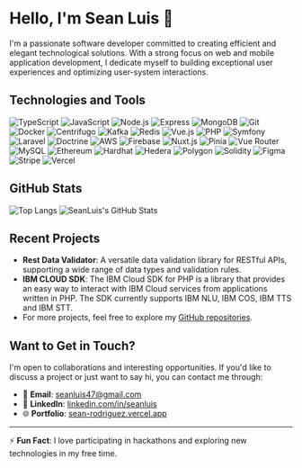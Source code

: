 # Hello, I'm Sean Luis 👋

I'm a passionate software developer committed to creating efficient and elegant technological solutions. With a strong focus on web and mobile application development, I dedicate myself to building exceptional user experiences and optimizing user-system interactions.

## Technologies and Tools

![TypeScript](https://img.shields.io/badge/-TypeScript-3178C6?style=flat-square&logo=typescript&logoColor=white)
![JavaScript](https://img.shields.io/badge/-JavaScript-F7DF1E?style=flat-square&logo=javascript&logoColor=black)
![Node.js](https://img.shields.io/badge/-Node.js-339933?style=flat-square&logo=nodedotjs&logoColor=white)
![Express](https://img.shields.io/badge/-Express-000000?style=flat-square&logo=express&logoColor=white)
![MongoDB](https://img.shields.io/badge/-MongoDB-47A248?style=flat-square&logo=mongodb&logoColor=white)
![Git](https://img.shields.io/badge/-Git-F05032?style=flat-square&logo=git&logoColor=white)
![Docker](https://img.shields.io/badge/-Docker-2496ED?style=flat-square&logo=docker&logoColor=white)
![Centrifugo](https://img.shields.io/badge/-Centrifugo-FF5E00?style=flat-square&logo=Centrifugo&logoColor=white)
![Kafka](https://img.shields.io/badge/-Kafka-231F20?style=flat-square&logo=apache-kafka&logoColor=white)
![Redis](https://img.shields.io/badge/-Redis-DC382D?style=flat-square&logo=redis&logoColor=white)
![Vue.js](https://img.shields.io/badge/-Vue.js-4FC08D?style=flat-square&logo=vue.js&logoColor=white)
![PHP](https://img.shields.io/badge/-PHP-777BB4?style=flat-square&logo=php&logoColor=white)
![Symfony](https://img.shields.io/badge/-Symfony-000000?style=flat-square&logo=symfony&logoColor=white)
![Laravel](https://img.shields.io/badge/-Laravel-FF2D20?style=flat-square&logo=laravel&logoColor=white)
![Doctrine](https://img.shields.io/badge/-Doctrine-ffa500?style=flat-square&logo=doctrine&logoColor=white)
![AWS](https://img.shields.io/badge/-AWS-232F3E?style=flat-square&logo=amazon-aws&logoColor=white)
![Firebase](https://img.shields.io/badge/-Firebase-FFCA28?style=flat-square&logo=firebase&logoColor=black)
![Nuxt.js](https://img.shields.io/badge/-Nuxt.js-00DC82?style=flat-square&logo=nuxt.js&logoColor=white)
![Pinia](https://img.shields.io/badge/-Pinia-42b883?style=flat-square&logo=pinia&logoColor=white)
![Vue Router](https://img.shields.io/badge/-Vue%20Router-42b883?style=flat-square&logo=vue.js&logoColor=white)
![MySQL](https://img.shields.io/badge/-MySQL-4479A1?style=flat-square&logo=mysql&logoColor=white)
![Ethereum](https://img.shields.io/badge/-Ethereum-3C3C3D?style=flat-square&logo=ethereum&logoColor=white)
![Hardhat](https://img.shields.io/badge/-Hardhat-FFDB1C?style=flat-square&logo=hardhat&logoColor=black)
![Hedera](https://img.shields.io/badge/-Hedera-000000?style=flat-square&logo=hedera&logoColor=white)
![Polygon](https://img.shields.io/badge/-Polygon-8247E5?style=flat-square&logo=polygon&logoColor=white)
![Solidity](https://img.shields.io/badge/-Solidity-363636?style=flat-square&logo=solidity&logoColor=white)
![Figma](https://img.shields.io/badge/-Figma-F24E1E?style=flat-square&logo=figma&logoColor=white)
![Stripe](https://img.shields.io/badge/-Stripe-008CDD?style=flat-square&logo=stripe&logoColor=white)
![Vercel](https://img.shields.io/badge/-Vercel-000000?style=flat-square&logo=vercel&logoColor=white)


## GitHub Stats

![Top Langs](https://github-readme-stats.vercel.app/api/top-langs/?username=SeanLuis&hide=html&theme=graywhite)
![SeanLuis's GitHub Stats](https://github-readme-stats.vercel.app/api?username=SeanLuis&show_icons=true&count_private=true&line_height=40&theme=graywhite)

## Recent Projects

- **Rest Data Validator**: A versatile data validation library for RESTful APIs, supporting a wide range of data types and validation rules.
- **IBM CLOUD SDK**: The IBM Cloud SDK for PHP is a library that provides an easy way to interact with IBM Cloud services from applications written in PHP. The SDK currently supports IBM NLU, IBM COS, IBM TTS and IBM STT.
- For more projects, feel free to explore my [GitHub repositories](https://github.com/SeanLuis).

## Want to Get in Touch?

I'm open to collaborations and interesting opportunities. If you'd like to discuss a project or just want to say hi, you can contact me through:

- 📧 **Email**: [seanluis47@gmail.com](mailto:seanluis47@gmail.com)
- 💼 **LinkedIn**: [linkedin.com/in/seanluis](https://www.linkedin.com/in/sean-luis-guada-rodr%C3%ADguez-4360a5bb/)
- 🌐 **Portfolio**: [sean-rodriguez.vercel.app](https://sean-rodriguez.vercel.app)

---

⚡ **Fun Fact**: I love participating in hackathons and exploring new technologies in my free time.
